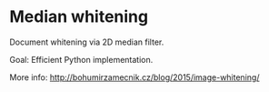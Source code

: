 # Median whitening

Document whitening via 2D median filter.

Goal: Efficient Python implementation.

More info: http://bohumirzamecnik.cz/blog/2015/image-whitening/
